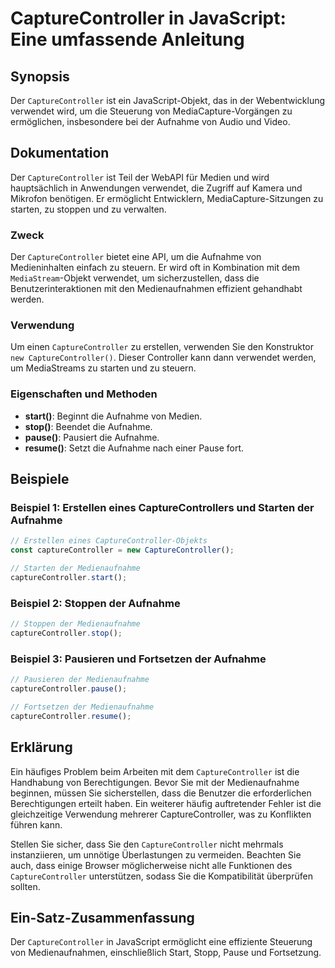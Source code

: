 <!--
Meta Description: # CaptureController in JavaScript: Eine umfassende Anleitung ## Synopsis Der `CaptureController` ist ein JavaScript-Objekt, das in der Webentwicklung ...
Meta Keywords: capturecontroller, der, die, aufnahme, und
-->

# CaptureController in JavaScript: Eine umfassende Anleitung

## Synopsis
Der `CaptureController` ist ein JavaScript-Objekt, das in der Webentwicklung verwendet wird, um die Steuerung von MediaCapture-Vorgängen zu ermöglichen, insbesondere bei der Aufnahme von Audio und Video.

## Dokumentation
Der `CaptureController` ist Teil der WebAPI für Medien und wird hauptsächlich in Anwendungen verwendet, die Zugriff auf Kamera und Mikrofon benötigen. Er ermöglicht Entwicklern, MediaCapture-Sitzungen zu starten, zu stoppen und zu verwalten.

### Zweck
Der `CaptureController` bietet eine API, um die Aufnahme von Medieninhalten einfach zu steuern. Er wird oft in Kombination mit dem `MediaStream`-Objekt verwendet, um sicherzustellen, dass die Benutzerinteraktionen mit den Medienaufnahmen effizient gehandhabt werden.

### Verwendung
Um einen `CaptureController` zu erstellen, verwenden Sie den Konstruktor `new CaptureController()`. Dieser Controller kann dann verwendet werden, um MediaStreams zu starten und zu steuern.

### Eigenschaften und Methoden
- **start()**: Beginnt die Aufnahme von Medien.
- **stop()**: Beendet die Aufnahme.
- **pause()**: Pausiert die Aufnahme.
- **resume()**: Setzt die Aufnahme nach einer Pause fort.

## Beispiele
### Beispiel 1: Erstellen eines CaptureControllers und Starten der Aufnahme
```javascript
// Erstellen eines CaptureController-Objekts
const captureController = new CaptureController();

// Starten der Medienaufnahme
captureController.start();
```

### Beispiel 2: Stoppen der Aufnahme
```javascript
// Stoppen der Medienaufnahme
captureController.stop();
```

### Beispiel 3: Pausieren und Fortsetzen der Aufnahme
```javascript
// Pausieren der Medienaufnahme
captureController.pause();

// Fortsetzen der Medienaufnahme
captureController.resume();
```

## Erklärung
Ein häufiges Problem beim Arbeiten mit dem `CaptureController` ist die Handhabung von Berechtigungen. Bevor Sie mit der Medienaufnahme beginnen, müssen Sie sicherstellen, dass die Benutzer die erforderlichen Berechtigungen erteilt haben. Ein weiterer häufig auftretender Fehler ist die gleichzeitige Verwendung mehrerer CaptureController, was zu Konflikten führen kann.

Stellen Sie sicher, dass Sie den `CaptureController` nicht mehrmals instanziieren, um unnötige Überlastungen zu vermeiden. Beachten Sie auch, dass einige Browser möglicherweise nicht alle Funktionen des `CaptureController` unterstützen, sodass Sie die Kompatibilität überprüfen sollten.

## Ein-Satz-Zusammenfassung
Der `CaptureController` in JavaScript ermöglicht eine effiziente Steuerung von Medienaufnahmen, einschließlich Start, Stopp, Pause und Fortsetzung.